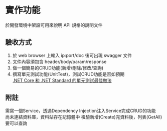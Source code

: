 # 實作功能
於開發環境中架設可用來說明 API 規格的說明文件

## 驗收方式
1. 於 web browser 上輸入 ip:port/doc 後可出現 swagger 文件
2. 文件內容須包含 header/body/param/response
3. 做一個簡易的CRUD功能(新增/刪除/修改/查詢)
4. 撰寫單元測試功能(UnitTest)，測試CRUD功能是否如預期  
[.NET Core 和 .NET Standard 的單元測試最佳做法](https://learn.microsoft.com/zh-tw/dotnet/core/testing/unit-testing-best-practices)  


## 附註
需寫一個Service，透過Dependency Injection注入Service完成CRUD的功能  
尚未連結資料庫，資料站存在記憶體中
檢驗新增(Create)完資料後，列表(GetAll)要可以查詢